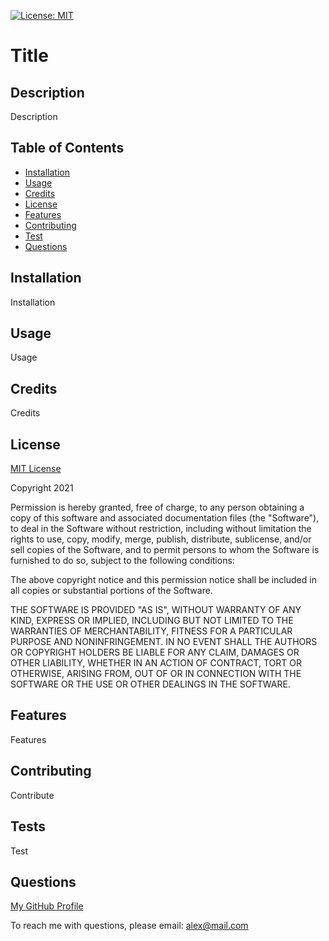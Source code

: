 

[![License: MIT](https://img.shields.io/badge/License-MIT-yellow.svg)](https://opensource.org/licenses/MIT)
# Title


## Description

Description


## Table of Contents

* [Installation](#installation)
* [Usage](#usage)
* [Credits](#credits)
* [License](#license)
* [Features](#features)
* [Contributing](#contributing)
* [Test](#tests)
* [Questions](#questions)


## Installation

Installation


## Usage

Usage


## Credits

Credits


## License


[MIT License](https://opensource.org/licenses/MIT)

Copyright 2021 <COPYRIGHT HOLDER>

Permission is hereby granted, free of charge, to any person obtaining a copy 
of this software and associated documentation files (the "Software"), to deal 
in the Software without restriction, including without limitation the rights to 
use, copy, modify, merge, publish, distribute, sublicense, and/or sell copies of the 
Software, and to permit persons to whom the Software is furnished to do so, 
subject to the following conditions:

The above copyright notice and this permission notice shall be included in all 
copies or substantial portions of the Software.

THE SOFTWARE IS PROVIDED "AS IS", WITHOUT WARRANTY OF ANY KIND, EXPRESS OR IMPLIED, 
INCLUDING BUT NOT LIMITED TO THE WARRANTIES OF MERCHANTABILITY, FITNESS FOR A 
PARTICULAR PURPOSE AND NONINFRINGEMENT. IN NO EVENT SHALL THE AUTHORS OR COPYRIGHT 
HOLDERS BE LIABLE FOR ANY CLAIM, DAMAGES OR OTHER LIABILITY, WHETHER IN AN ACTION OF 
CONTRACT, TORT OR OTHERWISE, ARISING FROM, OUT OF OR IN CONNECTION WITH THE SOFTWARE 
OR THE USE OR OTHER DEALINGS IN THE SOFTWARE.


## Features

Features


## Contributing

Contribute


## Tests

Test


## Questions

[My GitHub Profile](https://github.com/asadg7)

To reach me with questions, please email: alex@mail.com

